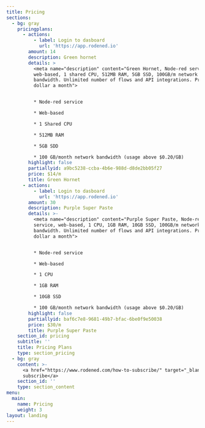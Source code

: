 ```yaml
---
title: Pricing
sections:
  - bg: gray
    pricingplans:
      - actions:
          - label: Login to dasboard
            url: 'https://app.rodened.io'
        amount: 14
        description: Green hornet
        details: >
          <meta name="description" content="Green Hornet, Node-red service,
          web-based, 1 shared CPU, 512MB RAM, 5GB SSD, 100GB/m network
          bandwidth. Unlimited number of flows and API integrations. Price 14
          dollar a month">


          * Node-red service

          * Web-based

          * 1 Shared CPU

          * 512MB RAM

          * 5GB SDD

          * 100 GB/month network bandwidth (usage above $0.20/GB)
        highlight: false
        partiallyid: a9bc5238-ccba-4b6e-988d-d8de2bb05f27
        price: $14/m
        title: Green Hornet
      - actions:
          - label: Login to dasboard
            url: 'https://app.rodened.io'
        amount: 30
        description: Purple Super Paste
        details: >-
          <meta name="description" content="Purple Super Paste, Node-red
          service, web-based, 1 CPU, 1GB RAM, 10GB SSD, 100GB/m network
          bandwidth. Unlimited number of flows and API integrations. Price 30
          dollar a month">


          * Node-red service

          * Web-based

          * 1 CPU

          * 1GB RAM

          * 10GB SSD

          * 100 GB/month network bandwidth (usage above $0.20/GB)
        highlight: false
        partiallyid: baf6c7e8-9681-49b7-bfac-6be0f9e50038
        price: $30/m
        title: Purple Super Paste
    section_id: pricing
    subtitle: ''
    title: Pricing Plans
    type: section_pricing
  - bg: gray
    content: >-
      <a href="https://www.rodened.com/how-to-subscribe/" target="_blank">How to
      subscribe</a>
    section_id: ''
    type: section_content
menu:
  main:
    name: Pricing
    weight: 3
layout: landing
---
```


